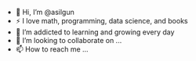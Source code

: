 - 👋 Hi, I’m @asilgun
- :zap: I love math, programming, data science, and books
- 🌱 I’m addicted to learning and growing every day
- 💞️ I’m looking to collaborate on ...
- 📫 How to reach me ...

<!---
asilgun/asilgun is a ✨ special ✨ repository because its `README.md` (this file) appears on your GitHub profile.
You can click the Preview link to take a look at your changes.
--->
